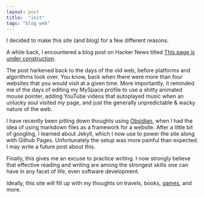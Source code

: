 ```yaml
---
layout: post
title:  "init"
tags: "blog web"
---
```


I decided to make this site (and blog) for a few different reasons.

A while back, I encountered a blog post on Hacker News titled [This page is under construction](https://localghost.dev/blog/this-page-is-under-construction/). 

The post harkened back to the days of the old web, before platforms and algorithms took over. You know, back when there were more than four websites that you would visit at a given time. More importantly, it reminded me of the days of editing my MySpace profile to use a shitty animated mouse pointer, adding YouTube videos that autoplayed music when an unlucky soul visited my page, and just the generally unpredictable & wacky nature of the web.

I have recently been jotting down thoughts using [Obsidian](https://obsidian.md), when I had the idea of using markdown files as a framework for a website. After a little bit of googling, I learned about Jekyll, which I now use to power the site along with Github Pages. Unfortunately the setup was more painful than expected. I may write a future post about this.

Finally, this gives me an excuse to practice writing. I now strongly believe that effective reading and writing are among the strongest skills one can have in any facet of life, even software development.

Ideally, this site will fill up with my thoughts on travels, books, [games](/games), and more.